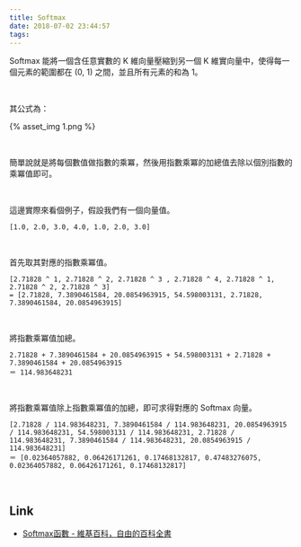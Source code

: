 ```yaml
---
title: Softmax
date: 2018-07-02 23:44:57
tags:
---
```


Softmax 能將一個含任意實數的 K 維向量壓縮到另一個 K 維實向量中，使得每一個元素的範圍都在 (0, 1) 之間，並且所有元素的和為 1。  

<!-- More -->

<br/>


其公式為：  

{% asset_img 1.png %}
 
<br/>


簡單說就是將每個數值做指數的乘冪，然後用指數乘冪的加總值去除以個別指數的乘冪值即可。  

<br/>


這邊實際來看個例子，假設我們有一個向量值。  

    [1.0, 2.0, 3.0, 4.0, 1.0, 2.0, 3.0]

<br/>


首先取其對應的指數乘冪值。  
 
    [2.71828 ^ 1, 2.71828 ^ 2, 2.71828 ^ 3 , 2.71828 ^ 4, 2.71828 ^ 1, 2.71828 ^ 2, 2.71828 ^ 3]
    = [2.71828, 7.3890461584, 20.0854963915, 54.598003131, 2.71828, 7.3890461584, 20.0854963915]

<br/>


將指數乘冪值加總。   

    2.71828 + 7.3890461584 + 20.0854963915 + 54.598003131 + 2.71828 + 7.3890461584 + 20.0854963915
    ＝ 114.983648231

<br/>


將指數乘冪值除上指數乘冪值的加總，即可求得對應的 Softmax 向量。  

    [2.71828 / 114.983648231, 7.3890461584 / 114.983648231, 20.0854963915 / 114.983648231, 54.598003131 / 114.983648231, 2.71828 / 114.983648231, 7.3890461584 / 114.983648231, 20.0854963915 / 114.983648231]
    ＝ [0.02364057882, 0.06426171261, 0.17468132817, 0.47483276075, 0.02364057882, 0.06426171261, 0.17468132817]

<br/> 


Link
----
* [Softmax函數 - 維基百科，自由的百科全書](https://zh.wikipedia.org/wiki/Softmax%E5%87%BD%E6%95%B0)
